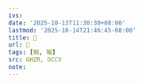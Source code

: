 ```yaml
---
ivs:
date: '2025-10-13T11:30:30+08:00'
lastmod: '2025-10-14T21:46:45-08:00'
title: 󰦅
url: 󰦅
tags: [蜘, 鼅]
src: GHZR, DCCV
note:
---
```

